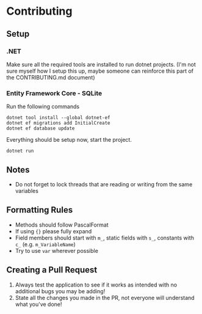# Contributing

## Setup
### .NET
Make sure all the required tools are installed to run dotnet projects. (I'm not sure myself how I setup this up, maybe someone can reinforce this part of the CONTRIBUTING.md document)

### Entity Framework Core - SQLite
Run the following commands
```
dotnet tool install --global dotnet-ef
dotnet ef migrations add InitialCreate
dotnet ef database update
```

Everything should be setup now, start the project.
```
dotnet run
```

## Notes
- Do not forget to lock threads that are reading or writing from the same variables

## Formatting Rules
- Methods should follow PascalFormat
- If using `{}` please fully expand
- Field members should start with `m_`, static fields with `s_`, constants with `c_` (e.g. `m_VariableName`)
- Try to use `var` wherever possible

## Creating a Pull Request
1. Always test the application to see if it works as intended with no additional bugs you may be adding!
2. State all the changes you made in the PR, not everyone will understand what you've done!
